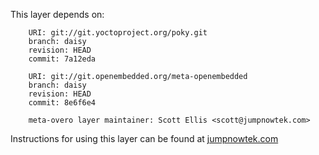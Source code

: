 This layer depends on:

        URI: git://git.yoctoproject.org/poky.git
        branch: daisy
        revision: HEAD
        commit: 7a12eda 

        URI: git://git.openembedded.org/meta-openembedded
        branch: daisy
        revision: HEAD
        commit: 8e6f6e4 

        meta-overo layer maintainer: Scott Ellis <scott@jumpnowtek.com>


Instructions for using this layer can be found at [jumpnowtek.com][overo-yocto-build]

[overo-yocto-build]: http://www.jumpnowtek.com/gumstix/overo/Overo-Systems-with-Yocto.html

